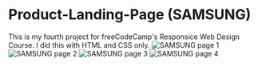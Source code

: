 # Product-Landing-Page (SAMSUNG)

This is my fourth project for freeCodeCamp's Responsice Web Design Course.
I did this with HTML and CSS only.
![SAMSUNG page 1](https://user-images.githubusercontent.com/110336826/190358941-ca087a1a-d43f-4b5a-83bf-9b45e13f9b52.png)
![SAMSUNG page 2](https://user-images.githubusercontent.com/110336826/190359041-cac87c81-3b47-41c4-8ebb-080df7a2bbf0.png)
![SAMSUNG page 3](https://user-images.githubusercontent.com/110336826/190359116-0b2beb01-acb3-4612-a5f8-31541d933276.png)
![SAMSUNG page 4](https://user-images.githubusercontent.com/110336826/190359226-aaa164ed-4a57-4851-9677-d6adf5e86fc5.png)
